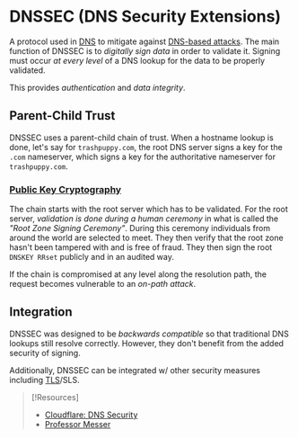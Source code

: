 
# DNSSEC (DNS Security Extensions)
A protocol used in [DNS](networking/DNS/DNS.md) to mitigate against [DNS-based attacks](networking/DNS/DNS-security.md). The main function of DNSSEC is to *digitally sign data* in order to validate it. Signing must occur *at every level* of a DNS lookup for the data to be properly validated.

This provides *authentication* and *data integrity*.
## Parent-Child Trust
DNSSEC uses a parent-child chain of trust. When a hostname lookup is done, let's say for `trashpuppy.com`, the root DNS server signs a key for the `.com` nameserver, which signs a key for the authoritative nameserver for `trashpuppy.com`.
### [Public Key Cryptography](../../computers/concepts/cryptography/asymmetric-encryption.md)
The chain starts with the root server which has to be validated. For the root server, *validation is done during a human ceremony* in what is called the *"Root Zone Signing Ceremony"*. During this ceremony individuals from around the world are selected to meet. They then verify that the root zone hasn't been tampered with and is free of fraud. They then sign the root `DNSKEY RRset`  publicly and in an audited way.

If the chain is compromised at any level along the resolution path, the request becomes vulnerable to an *on-path attack*.
## Integration
DNSSEC was designed to be *backwards compatible* so that traditional DNS lookups still resolve correctly. However, they don't benefit from the added security of signing.

Additionally, DNSSEC can be integrated w/ other security measures including [TLS](networking/protocols/TLS.md)/SLS.

> [!Resources]
> - [Cloudflare: DNS Security](https://www.cloudflare.com/learning/dns/dns-security/)
> - [Professor Messer](https://www.youtube.com/watch?v=yuXK_Jyosus&list=PLG49S3nxzAnkL2ulFS3132mOVKuzzBxA8&index=101)

